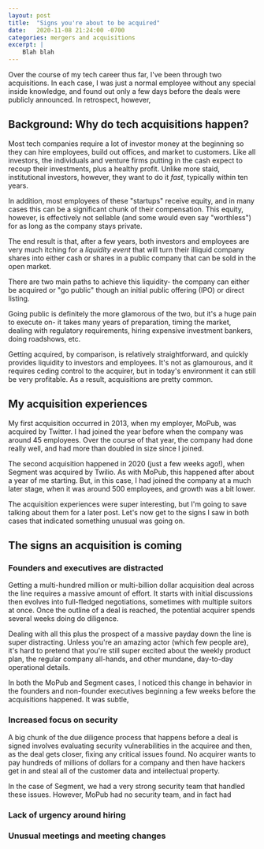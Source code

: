 ```yaml
---
layout: post
title:  "Signs you're about to be acquired"
date:   2020-11-08 21:24:00 -0700
categories: mergers and acquisitions
excerpt: |
    Blah blah
---
```


Over the course of my tech career thus far, I've been through two acquisitions. In each case,
I was just a normal employee without any special inside knowledge, and found out only a few days
before the deals were publicly announced. In retrospect, however,

## Background: Why do tech acquisitions happen?

Most tech companies require a lot of investor money at the beginning so they can hire
employees, build out offices, and market to customers. Like all investors, the individuals and
venture firms putting in the cash expect to recoup their investments, plus a healthy profit. Unlike
more staid, institutional investors, however, they want to do it *fast*, typically within ten
years.

In addition, most employees of these "startups" receive equity, and in many cases this can be
a significant chunk of their compensation. This equity, however, is effectively not sellable
(and some would even say "worthless") for as long as the company stays private.

The end result is that, after a few years, both investors and employees are very much itching for a
*liquidity event* that will turn their illiquid company shares into either cash or shares
in a public company that can be sold in the open market.

There are two main paths to achieve this liquidity- the company can either be acquired
or "go public" though an initial public offering (IPO) or direct listing.

Going public is definitely the more glamorous of the two, but it's a huge pain to execute on-
it takes many years of preparation, timing the market, dealing with regulatory requirements,
hiring expensive investment bankers, doing roadshows, etc.

Getting acquired, by comparison, is relatively straightforward, and quickly provides liquidity
to investors and employees. It's not as glamourous, and it requires ceding control to the
acquirer, but in today's environment it can still be very profitable. As a result, acquisitions
are pretty common.

## My acquisition experiences

My first acquisition occurred in 2013, when my employer, MoPub, was acquired by Twitter. I had
joined the year before when the company was around 45 employees. Over the course of that year,
the company had done really well, and had more than doubled in size since I joined.

The second acquisition happened in 2020 (just a few weeks ago!), when Segment was acquired
by Twilio. As with MoPub, this happened after about a year of me starting. But, in this case,
I had joined the company at a much later stage, when it was around 500 employees, and growth
was a bit lower.

The acquisition experiences were super interesting, but I'm going to save talking about
them for a later post. Let's now get to the signs I saw in both cases that indicated something
unusual was going on.

## The signs an acquisition is coming

### Founders and executives are distracted

Getting a multi-hundred million or multi-billion dollar acquisition deal across the line requires
a massive amount of effort. It starts with initial discussions then evolves into full-fledged
negotiations, sometimes with multiple suitors at once. Once the outline of a deal is reached, the
potential acquirer spends several weeks doing do diligence.

Dealing with all this plus the prospect of a massive payday down the line is super distracting.
Unless you're an amazing actor (which few people are), it's hard to pretend that you're still
super excited about the weekly product plan, the regular company all-hands, and other mundane,
day-to-day operational details.

In both the MoPub and Segment cases, I noticed this change in behavior in the founders and
non-founder executives beginning a few weeks before the acquisitions happened. It was subtle,


### Increased focus on security

A big chunk of the due diligence process that happens before a deal is signed involves evaluating
security vulnerabilities in the acquiree and then, as the deal gets closer, fixing any critical
issues found. No acquirer wants to pay hundreds of millions of dollars for a company and then have
hackers get in and steal all of the customer data and intellectual property.

In the case of Segment, we had a very strong security team that handled these issues. However,
MoPub had no security team, and in fact had

### Lack of urgency around hiring

### Unusual meetings and meeting changes


